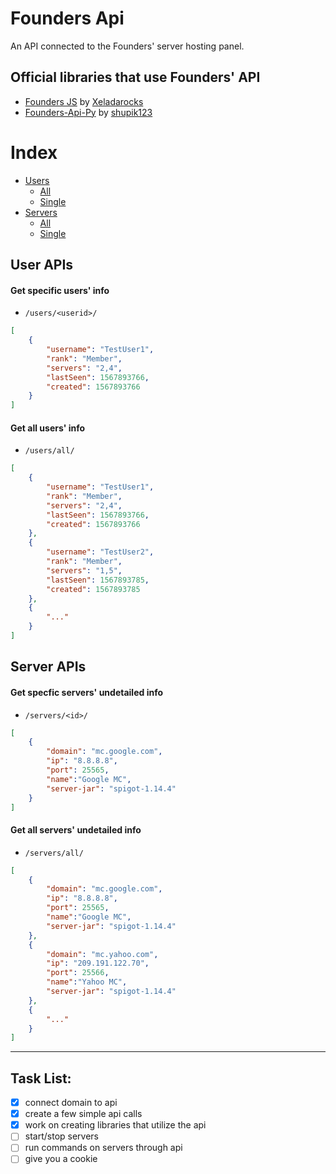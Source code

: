 # Founders Api
An API connected to the Founders' server hosting panel.

## Official libraries that use Founders' API
* [Founders JS](https://github.com/Xeladarocks/foundersjs/) by [Xeladarocks](https://github.com/Xeladarocks/)
* [Founders-Api-Py](https://github.com/shupik123/FoundersApiPy/) by [shupik123](https://github.com/shupik123/)

# Index
* [Users](#user-apis)
  * [All](#get-all-users-info)
  * [Single](#get-specific-users-info)
* [Servers](#server-apis)
  * [All](#get-all-servers-undetailed-info)
  * [Single](#get-specfic-servers-undetailed-info)

## User APIs
#### Get specific users' info
* `/users/<userid>/`
```json
[
    {
        "username": "TestUser1",
        "rank": "Member",
        "servers": "2,4",
        "lastSeen": 1567893766,
        "created": 1567893766
    }
]
```

#### Get all users' info
* `/users/all/`
```json
[
    {
        "username": "TestUser1",
        "rank": "Member",
        "servers": "2,4",
        "lastSeen": 1567893766,
        "created": 1567893766
    }, 
    {
        "username": "TestUser2",
        "rank": "Member",
        "servers": "1,5",
        "lastSeen": 1567893785,
        "created": 1567893785
    }, 
    {
        "..."
    }
]
```

## Server APIs
#### Get specfic servers' undetailed info
* `/servers/<id>/`
```json
[
    {
        "domain": "mc.google.com",
        "ip": "8.8.8.8",
        "port": 25565,
        "name":"Google MC",
        "server-jar": "spigot-1.14.4"
    }
]
```

#### Get all servers' undetailed info
* `/servers/all/`
```json
[
    {
        "domain": "mc.google.com",
        "ip": "8.8.8.8",
        "port": 25565,
        "name":"Google MC",
        "server-jar": "spigot-1.14.4"
    }, 
    {
        "domain": "mc.yahoo.com",
        "ip": "209.191.122.70",
        "port": 25566,
        "name":"Yahoo MC",
        "server-jar": "spigot-1.14.4"
    },
    {
        "..."
    }
]
```

---

## Task List:
- [x] connect domain to api
- [x] create a few simple api calls
- [x] work on creating libraries that utilize the api
- [ ] start/stop servers
- [ ] run commands on servers through api
- [ ] give you a cookie
